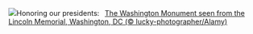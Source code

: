 ![](https://www.bing.com/th?id=OHR.LincolnSunrise_EN-US7725604655_UHD.jpg&w=1000)Honoring our presidents:&nbsp;&ensp;[The Washington Monument seen from the Lincoln Memorial, Washington, DC (© lucky-photographer/Alamy)](https://www.bing.com/th?id=OHR.LincolnSunrise_EN-US7725604655_UHD.jpg)
<br><br/>
